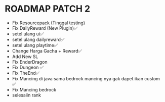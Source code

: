 # ROADMAP PATCH 2

- Fix Resourcepack (Tinggal testing)
- Fix DailyReward (New Plugin)✅
 - setel ulang ui✅
 - setel ulang dailyreward✅
 - setel ulang playtime✅
- Change Harga Gacha + Reward✅
- Add New SL
- Fix EnderDragon
- Fix Dungeon ✅
- Fix TheEnd✅
- Fix Mancing di java sama bedrock mancing nya gak dapet ikan custom ✅
- Fix Mancing bedrock
- selesaiin rank
